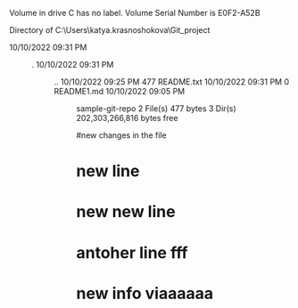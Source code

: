  Volume in drive C has no label.
 Volume Serial Number is E0F2-A52B

 Directory of C:\Users\katya.krasnoshokova\Git_project

10/10/2022  09:31 PM    <DIR>          .
10/10/2022  09:31 PM    <DIR>          ..
10/10/2022  09:25 PM               477 README.txt
10/10/2022  09:31 PM                 0 README1.md
10/10/2022  09:05 PM    <DIR>          sample-git-repo
               2 File(s)            477 bytes
               3 Dir(s)  202,303,266,816 bytes free

#new changes in the file
# new line
# new new line
# antoher line fff
# new info viaaaaaa